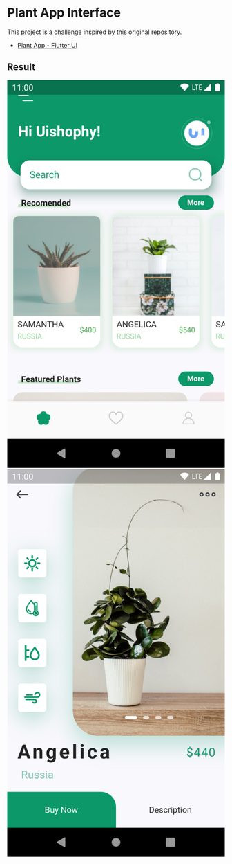 # Plant App Interface

This project is a challenge inspired by this original repository.

- [Plant App - Flutter UI](https://https://github.com/abuanwar072/Plant-App-Flutter-UI)

## Result
![App UI](/home.png)
![App UI](/plant_details.png)
